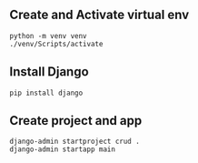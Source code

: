 ## Create and Activate virtual env

    python -m venv venv
    ./venv/Scripts/activate

## Install Django

    pip install django

## Create project and app

    django-admin startproject crud .
    django-admin startapp main
